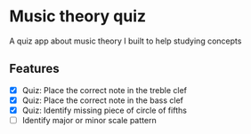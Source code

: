 # Music theory quiz

A quiz app about music theory I built to help studying concepts

## Features

- [x] Quiz: Place the correct note in the treble clef
- [x] Quiz: Place the correct note in the bass clef
- [x] Quiz: Identify missing piece of circle of fifths
- [ ] Identify major or minor scale pattern
